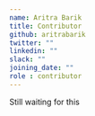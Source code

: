 ```yaml
---
name: Aritra Barik
title: Contributor
github: aritrabarik
twitter: ""
linkedin: ""
slack: ""
joining_date: ""
role : contributor
---
```


Still waiting for this
